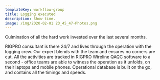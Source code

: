 ```yaml
---
templateKey: workflow-group
title: Logging executed
description: Show time.
image: /img/2020-02-01 23_45_47-Photos.png
---
```

Culmination of all the hard work invested over the last several months.

RIGPRO consultant is there 24/7 and lives through the operation with the logging crew. Our expert blends with the team and ensures no corners are cut. All the activities are tracked in RIGPRO Wireline QAQC software to a second - office teams are able to witness the operation as it unfolds, on their laptops and mobile phones. Operational database is built on the go, and contains all the timings and speeds.

